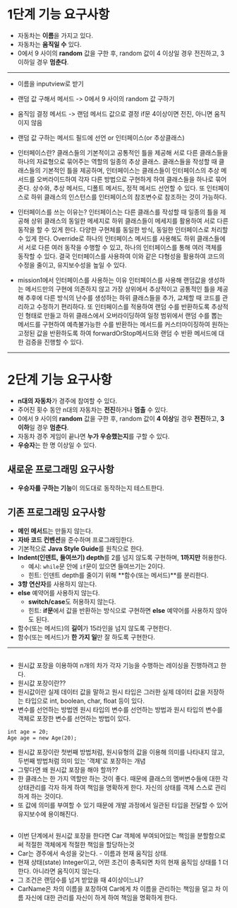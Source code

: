 # 1단계 기능 요구사항

- 자동차는 **이름**을 가지고 있다.
- 자동차는 **움직일 수** 있다.
- 0에서 9 사이의 **random** 값을 구한 후, random 값이 4 이상일 경우 전진하고, 3 이하일 경우 **멈춘다**.

----------

- 이름을 inputview로 받기
- 랜덤 값 구해서 메서드 -> 0에서 9 사이의 random 값 구하기
- 움직임 결정 메서드 -> 랜덤 메서드 값으로 결정 if문 4이상이면 전진, 아니면 움직이지 않음
- 랜덤 값 구하는 메서드 필드에 선언 or 인터페이스(or 추상클래스)

- 인터페이스란?
  클래스들의 기본적이고 공통적인 틀을 제공해 서로 다른 클래스들을 하나의 자료형으로 묶어주는 역할의 일종의 추상 클래스.
  클래스들을 작성할 때 클래스들의 기본적인 틀을 제공하며, 인터페이스는 클래스들이 인터페이스의 추상 메서드를 오버라이드하여 각자 다른 방법으로 구현하게 하여 클래스들을 하나로 묶어준다.
  상수와, 추상 메서드, 디폴트 메서드, 정적 메서드 선언할 수 있다. 또 인터페이스로 하위 클래스의 인스턴스를 인터페이스의 참조변수로 참조하는 것이 가능하다.
- 인터페이스를 쓰는 이유는?
  인터페이스는 다른 클래스를 작성할 때 일종의 틀을 제공해 상위 클래스의 동일한 메세지로 하위 클래스들이 메세지를 활용하여 서로 다른 동작을 할 수 있게 한다.
  다양한 구현체를 동일한 방식, 동일한 인터페이스로 처리할 수 있게 한다. Override로 하나의 인터페이스 메서드를 사용해도 하위 클래스들에서 서로 다른 여러 동작을 수행할 수 있고, 하나의 인터페이스를 통해
  여러 객체를 동작할 수 있다.
  결국 인터페이스를 사용하여 이와 같은 다형성을 활용하여 코드의 수정을 줄이고, 유지보수성을 높일 수 있다.
- mission1에서 인터페이스를 사용하는 이유
  인터페이스를 사용해 랜덤값을 생성하는 메서드만의 구현에 의존하지 않고 가장 상위에서 추상적이고 공통적인 틀을 제공해 추후에 다른 방식의 난수를 생성하는 하위 클래스들을 추가, 교체할 때 코드를
  관리하고 수정하기 편리하다.
  또 인터페이스를 적용하여 랜덤 수를 반환하도록 추상적인 형태로 만들고 하위 클래스에서 오버라이딩하여 일정 범위에서 랜덤 수를 뽑는 메서드를 구현하여 예측불가능한 수를 반환하는 메서드를 커스터마이징하여
  원하는 고정된 값을 반환하도록 하여 forwardOrStop메서드와 랜덤 수 반환 메서드에 대한 검증을 진행할 수 있다.

--------

# 2단계 기능 요구사항

- **n대의 자동차**가 경주에 참여할 수 있다.
- 주어진 횟수 동안 n대의 자동차는 **전진**하거나 **멈출** 수 있다.
- 0에서 9 사이의 **random** 값을 구한 후, random 값이 **4 이상**일 경우 **전진**하고, **3 이하**일 경우 **멈춘다**.
- 자동차 경주 게임이 끝나면 **누가 우승했는지**를 구할 수 있다.
- **우승자**는 한 명 이상일 수 있다.

## 새로운 프로그래밍 요구사항
- **우승자를 구하는 기능**이 의도대로 동작하는지 테스트한다.

## 기존 프로그래밍 요구사항
- **메인 메서드**는 만들지 않는다.
- **자바 코드 컨벤션**을 준수하며 프로그래밍한다.
- 기본적으로 **Java Style Guide**를 원칙으로 한다.
- **Indent(인덴트, 들여쓰기) depth**를 2를 넘지 않도록 구현하며, **1까지만** 허용한다.
  - 예시: `while`문 안에 `if`문이 있으면 들여쓰기는 2이다.
  - 힌트: 인덴트 depth를 줄이기 위해 **함수(또는 메서드)**를 분리한다.
- **3항 연산자**를 사용하지 않는다.
- **else** 예약어를 사용하지 않는다.
  - **switch/case**도 허용하지 않는다.
  - 힌트: **if문**에서 값을 반환하는 방식으로 구현하면 **else** 예약어를 사용하지 않아도 된다.
- 함수(또는 메서드)의 **길이**가 15라인을 넘지 않도록 구현한다.
- 함수(또는 메서드)가 **한 가지 일**만 잘 하도록 구현한다.

---

##
- 원시값 포장을 이용하여 n개의 차가 각자 기능을 수행하는 레이싱을 진행하려고 한다.
- 원시값 포장이란??
- 원시값이란 실제 데이터 값을 말하고 원시 타입은 그러한 실제 데이터 값을 저장하는 타입으로 int, boolean, char, float 등이 있다.
- 변수를 선언하는 방법엔 원시 타입의 변수를 선언하는 방법과 원시 타입의 변수를 객체로 포장한 변수를 선언하는 방법이 있다.
~~~~
int age = 20;
Age age = new Age(20);
~~~~
- 원시값 포장이란 첫번째 방법처럼, 원시유형의 값을 이용해 의미를 나타내지 않고, 두번째 방법처럼 의미 있는 '객체'로 포장하는 개념
- 그렇다면 왜 원시값 포장을 해야 할까??
- 한 클래스는 한 가지 역할만 하는 것이 좋다. 때문에 클래스의 멤버변수들에 대한 각 상태관리를 각자 하게 하여 책임을 명확하게 한다. 자신의 상태를 객체 스스로 관리하게 하는 것이다.
- 또 값에 의미를 부여할 수 있기 때문에 개발 과정에서 일관된 타입을 전달할 수 있어 유지보수에 용이해진다.
##
- 이번 단계에서 원시값 포장을 한다면 Car 객체에 부여되어있는 책임을 분할함으로써 적절한 객체에게 적절한 책임을 할당하는것
- Car는 경주에서 속성을 갖는다. - 이름과 현재 움직임 상태.
- 현재 상태(state) Integer이고, 어떤 조건이 충족되면 차의 현재 움직임 상태를 1 더한다. 아니라면 움직이지 않는다.
- 그 조건은 랜덤수를 넘겨 받았을 때 4이상이느냐?
- CarName은 차의 이름을 포장하여 Car에게 차 이름을 관리하는 책임을 덜고 차 이름 자신에 대한 관리를 자신이 하게 하여 책임을 명확하게 한다.

